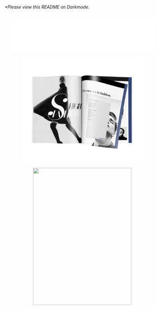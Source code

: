###### *Please view this README on Darkmode.

<p align="center">
  <img width="460" src="/images/EunseoLeemac.png">
</p>

<p align="center">
  <img width="400" src="/images/magazine.png">
</p>

<p align="middle">
  <img width="320" height="445" src="[https://spotify-github-profile.vercel.app/api/view?uid=21jsj34glwsu3dboqjpqzm2sa&cover_image=true&theme=default&bar_color=ff0000&bar_color_cover=true](https://spotify-github-profile.vercel.app/api/view.svg?uid=31tifiphzctbk3dcbdj5olhilody&redirect=true][https://spotify-github-profile.vercel.app/api/view.svg?uid=31tifiphzctbk3dcbdj5olhilody&cover_image=true&theme=default&show_offline=false&background_color=121212&interchange=true&bar_color_cover=false&bar_color=8c47ae)">
</p>

